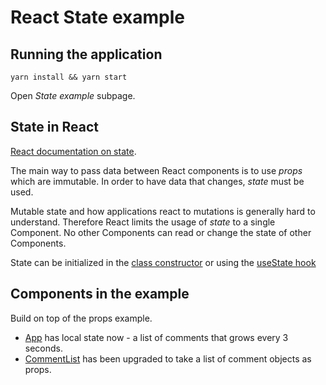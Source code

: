 # React State example

## Running the application

```
yarn install && yarn start
```

Open _State example_ subpage.

## State in React

[React documentation on state][react-state].

The main way to pass data between React components is to use
_props_ which are immutable. In order to have data that changes,
_state_ must be used.

Mutable state and how applications react to mutations is generally hard to
understand. Therefore React limits the usage of _state_ to a single Component.
No other Components can read or change the state of other Components.

State can be initialized in the [class constructor][react-class-state]
or using the [useState hook][react-use-state]

## Components in the example

Build on top of the props example.

- [App](https://github.com/urmastalimaa/interactive-frontend-development/tree/master/lecture_2/src/state_example/App.js)
  has local state now - a list of comments that grows every 3 seconds.
- [CommentList](https://github.com/urmastalimaa/interactive-frontend-development/tree/master/lecture_2/src/state_example/CommentList.js)
  has been upgraded to take a list of comment objects as props.

[react-state]: https://reactjs.org/docs/state-and-lifecycle.html
[react-use-state]: https://reactjs.org/docs/hooks-reference.html#usestate
[react-class-state]: https://reactjs.org/docs/state-and-lifecycle.html#adding-local-state-to-a-class
